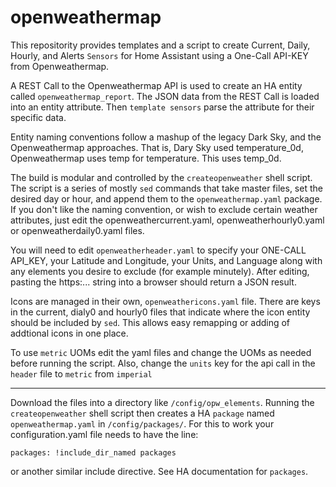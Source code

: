 # openweathermap
This repositority provides templates and a script to create Current, Daily, Hourly, and Alerts `Sensors` for Home Assistant using a One-Call API-KEY from Openweathermap.

A REST Call to the Openweathermap API is used to create an HA entity called `openweathermap_report`. The JSON data from the REST Call is loaded into an entity attribute.  Then `template sensors` parse the attribute for their specific data. 

Entity naming conventions follow a mashup of the legacy Dark Sky, and the Openweathermap approaches.  That is, Dary Sky used temperature_0d, Openweathermap uses temp for temperature. This uses temp_0d.

The build is modular and controlled by the `createopenweather` shell script.  The script is a series of mostly `sed` commands that take master files, set the desired day or hour, and append them to the `openweathermap.yaml` package. If you don't like the naming convention, or wish to exclude certain weather attributes, just edit the openweathercurrent.yaml, openweatherhourly0.yaml or openweatherdaily0.yaml files.

You will need to edit `openweatherheader.yaml` to specify your ONE-CALL API_KEY, your Latitude and Longitude, your Units, and Language along with any elements you desire to exclude (for example minutely).  After editing, pasting the https:... string into a browser should return a JSON result.  

Icons are managed in their own, `openweathericons.yaml` file. There are keys in the current, dialy0 and hourly0 files that indicate where the icon entity should be included by `sed`.  This allows easy remapping or adding of addtional icons in one place.

To use `metric` UOMs edit the yaml files and change the UOMs as needed before running the script.  Also, change the `units` key for the api call in the `header` file to `metric` from `imperial`

-----------------

Download the files into a directory like `/config/opw_elements`.  Running the `createopenweather` shell script then creates a HA `package` named `openweathermap.yaml` in `/config/packages/`.  For this to work your configuration.yaml file needs to have the line:

`packages: !include_dir_named packages` 

or another similar include directive. See HA documentation for `packages`.

